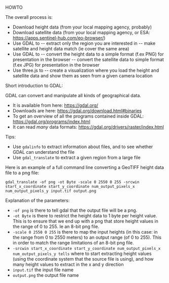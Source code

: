 HOWTO

The overall process is:

- Download height data (from your local mapping agency, probably)
- Download satellite data (from your local mapping agency, or ESA: https://apps.sentinel-hub.com/eo-browser/)
- Use GDAL to
  -- extract only the region you are interested in
  -- make satellite and height data match (ie cover the same area)
- Use GDAL to
  -- convert the height data to a simple format (f.ex PNG) for presentation in the browser
  -- convert the satellite data to simple format (f.ex JPG) for presentation in the browser
- Use three.js to
  -- create a visualization where you load the height and satellite data and show them as seen from a given camera location

Short introduction to GDAL:

GDAL can convert and manipulate all kinds of geographical data.

* It is available from here: https://gdal.org/
* Downloads are here: https://gdal.org/download.html#binaries
* To get an overview of all the programs contained inside GDAL: https://gdal.org/programs/index.html
* It can read _many_ data formats: https://gdal.org/drivers/raster/index.html

Tips:

- Use `gdalinfo` to extract information about files, and to see whether GDAL can understand the file
- Use `gdal_translate` to extract a given region from a large file

Here is an example of a full command line converting a GeoTIFF height data file to a png file:

`gdal_translate -of png -ot Byte -scale 0 2550 0 255 -srcwin start_x_coordinate start_y_coordinate num_output_pixels_x num_output_pixels_y input.tif output.png`

Explanation of the parameters:

* `-of png` is there to tell gdal that the output file will be a png.
* `-ot Byte` is there to restrict the height data to 1 byte per height value. This is to ensure that we end up with a png that store height values in the range of 0 to 255. Ie an 8-bit png file.
* `-scale 0 2550 0 255` is there to map the input heights (in this case: in the range from 0 to 2550 meters) to an output range (of 0 to 255). This in order to match the range limitations of an 8-bit png file.
* `-srcwin start_x_coordinate start_y_coordinate num_output_pixels_x num_output_pixels_y tells` where to start extracting height values (using the coordinate system that the source file is using), and how many height values to extract in the x and y direction
* `input.tif` the input file name
* `output.png` the output file name
